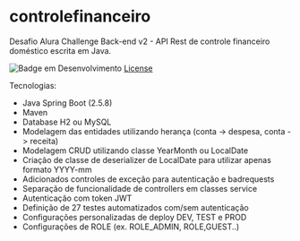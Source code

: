 # controlefinanceiro
Desafio Alura Challenge Back-end v2 - API Rest de controle financeiro doméstico escrita em Java.

![Badge em Desenvolvimento](http://img.shields.io/static/v1?label=STATUS&message=EM%20DESENVOLVIMENTO&color=GREEN&style=for-the-badge)
[License](http://img.shields.io/static/v1?label=LICENSE&message=GPLv2&color=BLUE&style=for-the-badge)


Tecnologias:
- Java Spring Boot (2.5.8)
- Maven
- Database H2 ou MySQL
- Modelagem das entidades utilizando herança (conta -> despesa, conta -> receita)
- Modelagem CRUD utilizando classe YearMonth ou LocalDate
- Criação de classe de deserializer de LocalDate para utilizar apenas formato YYYY-mm
- Adicionados controles de exceção para autenticação e badrequests
- Separação de funcionalidade de controllers em classes service
- Autenticação com token JWT
- Definição de 27 testes automatizados com/sem autenticação
- Configurações personalizadas de deploy DEV, TEST e PROD
- Configurações de ROLE (ex. ROLE_ADMIN, ROLE,GUEST..)


